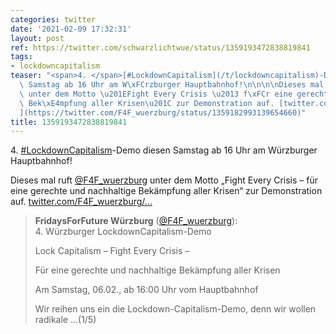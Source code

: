 ```yaml
---
categories: twitter
date: '2021-02-09 17:32:31'
layout: post
ref: https://twitter.com/schwarzlichtwue/status/1359193472838819841
tags:
- lockdowncapitalism
teaser: "<span>4. </span>[#LockdownCapitalism](/t/lockdowncapitalism)-Demo diesen\
  \ Samstag ab 16 Uhr am W\xFCrzburger Hauptbahnhof!\n\n\n\nDieses mal ruft [@F4F_wuerzburg](https://twitter.com/F4F_wuerzburg)\
  \ unter dem Motto \u201EFight Every Crisis \u2013 f\xFCr eine gerechte und nachhaltige\
  \ Bek\xE4mpfung aller Krisen\u201C zur Demonstration auf. [twitter.com/F4F_wuerzburg/\u2026\
  ](https://twitter.com/F4F_wuerzburg/status/1359182993139654660)"
title: 1359193472838819841
---
```

<span>4. </span>[#LockdownCapitalism](/t/lockdowncapitalism)-Demo diesen Samstag ab 16 Uhr am Würzburger Hauptbahnhof!



Dieses mal ruft [@F4F_wuerzburg](https://twitter.com/F4F_wuerzburg) unter dem Motto „Fight Every Crisis – für eine gerechte und nachhaltige Bekämpfung aller Krisen“ zur Demonstration auf. [twitter.com/F4F_wuerzburg/…](https://twitter.com/F4F_wuerzburg/status/1359182993139654660)
> <b>FridaysForFuture Würzburg</b> ([@F4F_wuerzburg](https://twitter.com/F4F_wuerzburg)):  
><span>4. </span>Würzburger LockdownCapitalism-Demo  
>  
>  
>  
>Lock Capitalism – Fight Every Crisis –   
>  
>Für eine gerechte und nachhaltige Bekämpfung aller Krisen  
>  
>  
>  
>Am Samstag, 06.02., ab 16:00 Uhr vom Hauptbahnhof  
>  
>  
>  
>Wir reihen uns ein die Lockdown-Capitalism-Demo, denn wir wollen radikale ...(1/5)   

